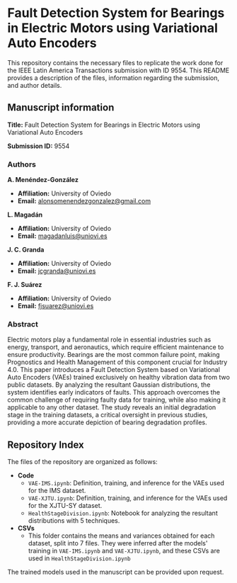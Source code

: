 # Fault Detection System for Bearings in Electric Motors using Variational Auto Encoders

This repository contains the necessary files to replicate the work done for the IEEE Latin America Transactions submission with ID 9554. This README provides a description of the files, information regarding the submission, and author details.

## Manuscript information
**Title:** Fault Detection System for Bearings in Electric Motors using Variational Auto Encoders

**Submission ID:** 9554

### Authors
**A. Menéndez-González**
- **Affiliation:** University of Oviedo 
- **Email:** alonsomenendezgonzalez@gmail.com

**L. Magadán**
- **Affiliation:** University of Oviedo  
- **Email:** magadanluis@uniovi.es

**J. C. Granda**
- **Affiliation:** University of Oviedo   
- **Email:** jcgranda@uniovi.es

**F. J. Suárez**
- **Affiliation:** University of Oviedo   
- **Email:** fjsuarez@uniovi.es

### Abstract
Electric motors play a fundamental role in essential industries such as energy, transport, and aeronautics, which require efficient maintenance to ensure productivity. Bearings are the most common failure point, making Prognostics and Health Management of this component crucial for Industry 4.0. This paper introduces a Fault Detection System based on Variational Auto Encoders (VAEs) trained exclusively on healthy vibration data from two public datasets. By analyzing the resultant Gaussian distributions, the system identifies early indicators of faults. This approach overcomes the common challenge of requiring faulty data for training, while also making it applicable to any other dataset. The study reveals an initial degradation stage in the training datasets, a critical oversight in previous studies, providing a more accurate depiction of bearing degradation profiles.

## Repository Index
The files of the repository are organized as follows:

- **Code**
  - `VAE-IMS.ipynb`: Definition, training, and inference for the VAEs used for the IMS dataset. 
  - `VAE-XJTU.ipynb`: Definition, training, and inference for the VAEs used for the XJTU-SY dataset.
  - `HealthStageDivision.ipynb`: Notebook for analyzing the resultant distributions with 5 techniques.
- **CSVs**
  - This folder contains the means and variances obtained for each dataset, split into 7 files. They were inferred after the models' training in `VAE-IMS.ipynb` and `VAE-XJTU.ipynb`, and these CSVs are used in `HealthStageDivision.ipynb`

The trained models used in the manuscript can be provided upon request.
